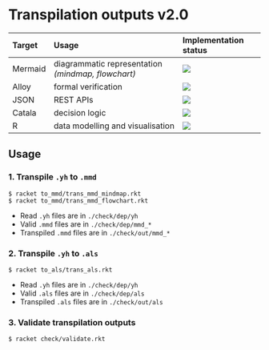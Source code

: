 # Transpilation outputs v2.0

| Target | Usage | Implementation status | 
| :--- | :--- | :--- | 
| Mermaid | diagrammatic representation *(mindmap, flowchart)* | ![](https://img.shields.io/badge/status-up-brightgreen) |
| Alloy | formal verification | ![](https://img.shields.io/badge/status-up-brightgreen) |
| JSON | REST APIs | ![](https://img.shields.io/badge/status-not%20implemented-ff3333) |
| Catala | decision logic | ![](https://img.shields.io/badge/status-not%20implemented-ff3333) |
| R | data modelling and visualisation | ![](https://img.shields.io/badge/status-not%20implemented-ff3333) |

## Usage 

### 1. Transpile `.yh` to `.mmd`

```console
$ racket to_mmd/trans_mmd_mindmap.rkt
$ racket to_mmd/trans_mmd_flowchart.rkt
```

* Read `.yh` files are in `./check/dep/yh`
* Valid `.mmd` files are in `./check/dep/mmd_*`
* Transpiled `.mmd` files are in `./check/out/mmd_*`

### 2. Transpile `.yh` to `.als`

```console
$ racket to_als/trans_als.rkt
```

* Read `.yh` files are in `./check/dep/yh`
* Valid `.als` files are in `./check/dep/als`
* Transpiled `.als` files are in `./check/out/als`

### 3. Validate transpilation outputs 

```console
$ racket check/validate.rkt
```

